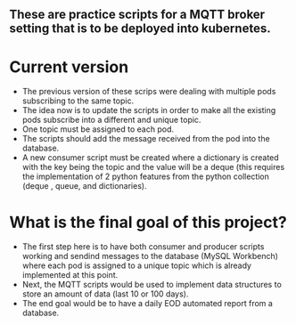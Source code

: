 ## These are practice scripts for a MQTT broker setting that is to be deployed into kubernetes.

# Current version
- The previous version of these scrips were dealing with multiple pods subscribing to the same topic.
- The idea now is to update the scripts in order to make all the existing pods subscribe into a different and unique topic. 
- One topic must be assigned to each pod.
- The scripts should add the message received from the pod into the database.
- A new consumer script must be created where a dictionary is created with the key being the topic and the value will be a deque (this requires the implementation of 2 python features 
from the python collection (deque , queue, and dictionaries).

# What is the final goal of this project?

- The first step here is to have both consumer and producer scripts working and sendind messages to the database (MySQL Workbench) where each pod is assigned to a unique topic which is already
implemented at this point.
- Next, the MQTT scripts would be used to implement data structures to store an amount of data (last 10 or 100 days).
- The end goal would be to have a daily EOD automated report from a database.


